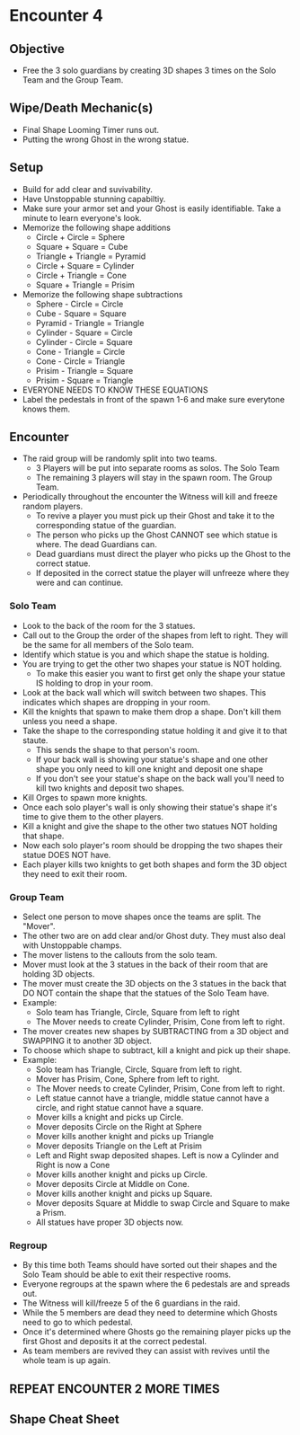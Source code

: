 # Encounter 4

## Objective
- Free the 3 solo guardians by creating 3D shapes 3 times on the Solo Team and the Group Team.

## Wipe/Death Mechanic(s)
- Final Shape Looming Timer runs out.
- Putting the wrong Ghost in the wrong statue. 

## Setup
- Build for add clear and suvivability.
- Have Unstoppable stunning capabiltiy. 
- Make sure your armor set and your Ghost is easily identifiable. Take a minute to learn everyone's look.
- Memorize the following shape additions
  - Circle + Circle = Sphere
  - Square + Square = Cube
  - Triangle + Triangle = Pyramid
  - Circle + Square = Cylinder
  - Circle + Triangle = Cone
  - Square + Triangle = Prisim
- Memorize the following shape subtractions
  - Sphere - Circle = Circle
  - Cube - Square = Square
  - Pyramid - Triangle = Triangle
  - Cylinder - Square = Circle
  - Cylinder - Circle = Square
  - Cone - Triangle = Circle
  - Cone - Circle = Triangle
  - Prisim - Triangle = Square
  - Prisim - Square = Triangle
- EVERYONE NEEDS TO KNOW THESE EQUATIONS
- Label the pedestals in front of the spawn 1-6 and make sure everytone knows them. 


## Encounter
- The raid group will be randomly split into two teams.
  - 3 Players will be put into separate rooms as solos. The Solo Team
  - The remaining 3 players will stay in the spawn room. The Group Team.
- Periodically throughout the encounter the Witness will kill and freeze random players.
  - To revive a player you must pick up their Ghost and take it to the corresponding statue of the guardian.
  - The person who picks up the Ghost CANNOT see which statue is where. The dead Guardians can. 
  - Dead guardians must direct the player who picks up the Ghost to the correct statue. 
  - If deposited in the correct statue the player will unfreeze where they were and can continue.

### Solo Team
- Look to the back of the room for the 3 statues.
- Call out to the Group the order of the shapes from left to right. They will be the same for all members of the Solo team.
- Identify which statue is you and which shape the statue is holding. 
- You are trying to get the other two shapes your statue is NOT holding.
  - To make this easier you want to first get only the shape your statue IS holding to drop in your room.
- Look at the back wall which will switch between two shapes. This indicates which shapes are dropping in your room. 
- Kill the knights that spawn to make them drop a shape. Don't kill them unless you need a shape. 
- Take the shape to the corresponding statue holding it and give it to that staute.
  - This sends the shape to that person's room. 
  - If your back wall is showing your statue's shape and one other shape you only need to kill one knight and deposit one shape
  - If you don't see your statue's shape on the back wall you'll need to kill two knights and deposit two shapes. 
- Kill Orges to spawn more knights. 
- Once each solo player's wall is only showing their statue's shape it's time to give them to the other players. 
- Kill a knight and give the shape to the other two statues NOT holding that shape. 
- Now each solo player's room should be dropping the two shapes their statue DOES NOT have. 
- Each player kills two knights to get both shapes and form the 3D object they need to exit their room.

### Group Team
- Select one person to move shapes once the teams are split. The "Mover".
- The other two are on add clear and/or Ghost duty. They must also deal with Unstoppable champs. 
- The mover listens to the callouts from the solo team. 
- Mover must look at the 3 statues in the back of their room that are holding 3D objects. 
- The mover must create the 3D objects on the 3 statues in the back that DO NOT contain the shape that the statues of the Solo Team have.
- Example:
   - Solo team has Triangle, Circle, Square from left to right
   - The Mover needs to create Cylinder, Prisim, Cone from left to right. 
- The mover creates new shapes by SUBTRACTING from a 3D object and SWAPPING it to another 3D object.
- To choose which shape to subtract, kill a knight and pick up their shape. 
- Example:
  - Solo team has Triangle, Circle, Square from left to right.
  - Mover has Prisim, Cone, Sphere from left to right. 
  - The Mover needs to create Cylinder, Prisim, Cone from left to right.
  - Left statue cannot have a triangle, middle statue cannot have a circle, and right statue cannot have a square. 
  - Mover kills a knight and picks up Circle.
  - Mover deposits Circle on the Right at Sphere
  - Mover kills another knight and picks up Triangle
  - Mover deposits Triangle on the Left at Prisim
  - Left and Right swap deposited shapes. Left is now a Cylinder and Right is now a Cone
  - Mover kills another knight and picks up Circle.
  - Mover deposits Circle at Middle on Cone.
  - Mover kills another knight and picks up Square.
  - Mover deposits Square at Middle to swap Circle and Square to make a Prism.
  - All statues have proper 3D objects now. 

### Regroup
- By this time both Teams should have sorted out their shapes and the Solo Team should be able to exit their respective rooms.
- Everyone regroups at the spawn where the 6 pedestals are and spreads out. 
- The Witness will kill/freeze 5 of the 6 guardians in the raid.
- While the 5 members are dead they need to determine which Ghosts need to go to which pedestal. 
- Once it's determined where Ghosts go the remaining player picks up the first Ghost and deposits it at the correct pedestal.
- As team members are revived they can assist with revives until the whole team is up again. 


## REPEAT ENCOUNTER 2 MORE TIMES

## Shape Cheat Sheet

